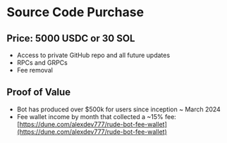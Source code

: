 # Source Code Purchase

## Price: 5000 USDC or 30 SOL

* Access to private GitHub repo and all future updates
* RPCs and GRPCs
* Fee removal

## Proof of Value

* Bot has produced over $500k for users since inception \~ March 2024
* Fee wallet income by month that collected a \~15% fee: [https://dune.com/alexdev777/rude-bot-fee-wallet](https://dune.com/alexdev777/rude-bot-fee-wallet)
